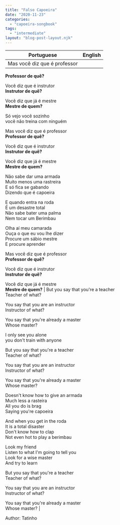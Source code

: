 ```yaml
---
title: "Falso Capoeira"
date: "2020-11-23"
categories: 
  - "capoeira-songbook"
tags: 
  - "intermediate"
layout: "blog-post-layout.njk"
---
```


| Portuguese | English |
| --- | --- |
| Mas você diz que é professor  
**Professor de quê?**  
  
Você diz que é instrutor  
**Instrutor de quê?**  
  
Você diz que já é mestre  
**Mestre de quem?**  
  
Só vejo você sozinho  
você não treina com ninguém  
  
Mas você diz que é professor  
**Professor de quê?**  
  
Você diz que é instrutor  
**Instrutor de quê?**  
  
Você diz que já é mestre  
**Mestre de quem?**  
  
Não sabe dar uma armada  
Muito menos uma rastreira  
E só fica se gabando  
Dizendo que é capoeira  
  
E quando entra na roda  
É um desastre total  
Não sabe bater uma palma  
Nem tocar um Berimbau  
  
Olha aí meu camarada  
Ouça o que eu vou lhe dizer  
Procure um sábio mestre  
E procure aprender  
  
Mas você diz que é professor  
**Professor de quê?**  
  
Você diz que é instrutor  
**Instrutor de quê?**  
  
Você diz que já é mestre  
**Mestre de quem?** | But you say that you're a teacher  
Teacher of what?  
  
You say that you are an instructor  
Instructor of what?  
  
You say that you're already a master  
Whose master?  
  
I only see you alone  
you don't train with anyone  
  
But you say that you're a teacher  
Teacher of what?  
  
You say that you are an instructor  
Instructor of what?  
  
You say that you're already a master  
Whose master?  
  
Doesn't know how to give an armada  
Much less a rasteira  
All you do is brag  
Saying you're capoeira  
  
And when you get in the roda  
It is a total disaster  
Don't know how to clap  
Not even hot to play a berimbau  
  
Look my friend  
Listen to what I'm going to tell you  
Look for a wise master  
And try to learn  
  
But you say that you're a teacher  
Teacher of what?  
  
You say that you are an instructor  
Instructor of what?  
  
You say that you're already a master  
Whose master? |

<figcaption>

Author: Tatinho

</figcaption>
